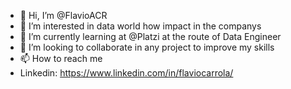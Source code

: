 - 👋 Hi, I’m @FlavioACR
- 👀 I’m interested in data world how impact in the companys
- 🌱 I’m currently learning at @Platzi at the route of Data Engineer
- 💞️ I’m looking to collaborate in any project to improve my skills
- 📫 How to reach me
- Linkedin: https://www.linkedin.com/in/flaviocarrola/
<!---
FlavioACR/FlavioACR is a ✨ special ✨ repository because its `README.md` (this file) appears on your GitHub profile.
You can click the Preview link to take a look at your changes.
--->
